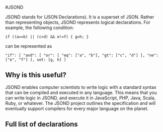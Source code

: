 #JSOND

JSOND stands for (JSON Declarations).  It is a superset of JSON.  Rather than representing objects, JSOND represents logical declarations. For example, the following condition:

`if ((a==b) || (c>d) && e!=f) {
  g=h;
}`

can be represented as

`"if": [
  "and": [
    "or": [
      "eq": ["a", "b"],
      "gt": ["c", "d"]
    ],
    "ne": ["e", "f"]
  ],
  set: [g, h]
]`

## Why is this useful?

JSOND enables computer scientists to write logic with a standard syntax that can be compiled and executed in any language.  This means that you can write logic in JSOND, and execute it in JavaScript, PHP, Java, Scala, Ruby, or whatever.  The JSOND project outlines the specification and will eventually support compilers for every major language on the planet.

## Full list of declarations

